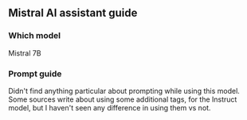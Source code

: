 ## Mistral AI assistant guide

### Which model

Mistral 7B

### Prompt guide

Didn't find anything particular about prompting while using this model. Some sources write about using some additional tags, for the Instruct model, but I haven't seen any difference in using them vs not.